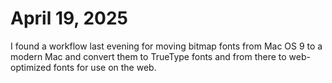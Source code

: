 # **April 19, 2025**

I found a workflow last evening for moving bitmap fonts from Mac OS 9 to a modern Mac and convert them to TrueType fonts and from there to web-optimized fonts for use on the web.

